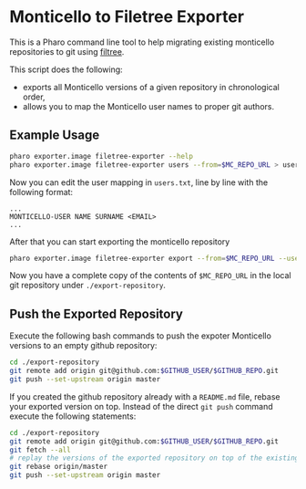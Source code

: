 Monticello to Filetree Exporter
===============================

This is a Pharo command line tool to help migrating existing monticello repositories to git using [filtree](https://github.com/dalehenrich/filetree).

This script does the following:
- exports all Monticello versions of a given repository in chronological order,
- allows you to map the Monticello user names to proper git authors.


## Example Usage

```bash
pharo exporter.image filetree-exporter --help
pharo exporter.image filetree-exporter users --from=$MC_REPO_URL > users.txt
```

Now you can edit the user mapping in `users.txt`, line by line with the following format:
~~~
...
MONTICELLO-USER NAME SURNAME <EMAIL>
...
~~~

After that you can start exporting the monticello repository

```bash
pharo exporter.image filetree-exporter export --from=$MC_REPO_URL --user-map=users.txt
```

Now you have a complete copy of the contents of `$MC_REPO_URL` in the local git repository under `./export-repository`.

## Push the Exported Repository
Execute the following bash commands to push the expoter Monticello versions to an empty github repository:
```bash
cd ./export-repository
git remote add origin git@github.com:$GITHUB_USER/$GITHUB_REPO.git
git push --set-upstream origin master
```

If you created the github repository already with a `README.md` file, rebase your exported version on top.
Instead of the direct `git push` command execute the following statements:
```bash
cd ./export-repository
git remote add origin git@github.com:$GITHUB_USER/$GITHUB_REPO.git
git fetch --all
# replay the versions of the exported repository on top of the existing remote versions
git rebase origin/master
git push --set-upstream origin master
```
